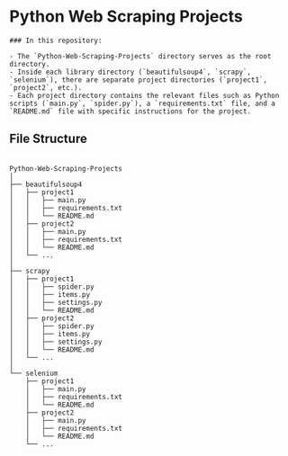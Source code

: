 <!DOCTYPE html>
<html>
<head>
</head>
<body>
  <h1>Python Web Scraping Projects</h1>
  
    ### In this repository:

    - The `Python-Web-Scraping-Projects` directory serves as the root directory.
    - Inside each library directory (`beautifulsoup4`, `scrapy`, `selenium`), there are separate project directories (`project1`, `project2`, etc.).
    - Each project directory contains the relevant files such as Python scripts (`main.py`, `spider.py`), a `requirements.txt` file, and a `README.md` file with specific instructions for the project.

  <h2>File Structure</h2>
  <pre>
    <code>
Python-Web-Scraping-Projects
│
├── beautifulsoup4
│   ├── project1
│   │   ├── main.py
│   │   ├── requirements.txt
│   │   └── README.md
│   ├── project2
│   │   ├── main.py
│   │   ├── requirements.txt
│   │   └── README.md
│   └── ...
│
├── scrapy
│   ├── project1
│   │   ├── spider.py
│   │   ├── items.py
│   │   ├── settings.py
│   │   └── README.md
│   ├── project2
│   │   ├── spider.py
│   │   ├── items.py
│   │   ├── settings.py
│   │   └── README.md
│   └── ...
│
└── selenium
    ├── project1
    │   ├── main.py
    │   ├── requirements.txt
    │   └── README.md
    ├── project2
    │   ├── main.py
    │   ├── requirements.txt
    │   └── README.md
    └── ...
    </code>
  </pre>
</body>
</html>
